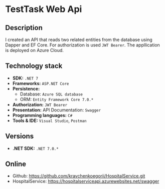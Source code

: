 # TestTask Web Api

## Description

I created an API that reads two related entities from the database using Dapper and EF Core. 
For authorization is used `JWT Bearer`.
The appllication is deployed on Azure Cloud.

## Technology stack

- **SDK:** `.NET 7`
- **Frameworks:** `ASP.NET Core`
- **Persistence:**
    - Database: `Azure SQL database`
    - ORM: `Entity Framework Core 7.0.*`
- **Authorization:** `JWT Bearer`
- **Presentation:** API Documentation: `Swagger`
- **Programming languages:** `C#`
- **Tools & IDE:** `Visual Studio`, `Postman`

## Versions

- **.NET SDK:** `.NET 7.0.*`

## Online

- Github: https://github.com/kravchenkoegorii/HospitalService.git
- HospitalService: https://hospitalserviceapi.azurewebsites.net/swagger
